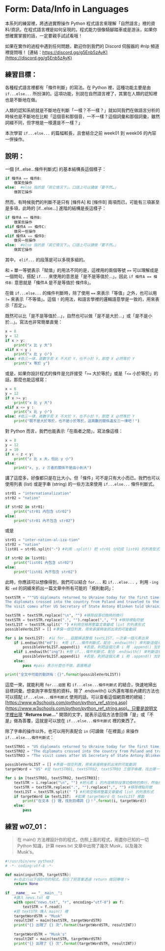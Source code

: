 # Form: Data/Info in Languages
本系列的練習裡，將透過實際操作 Python 程式語言來理解「自然語言」裡的資料/資訊，在程式語言裡是如何呈現的。程式能力很像騎腳踏車或是游泳，如果你想確實掌握的話，一定要親手試試看哦！

如果在實作的過程中遇到任何問題，歡迎你到我們的 Discord 伺服器的 #nlp 頻道裡提問哦！
[連結：https://discord.gg/g5Enb5zAyK](https://discord.gg/g5Enb5zAyK)

## 練習目標：
各種程式語言裡都有「條件判斷」的寫法。在 Python 裡，這種功能主要是由 `if...else...` 所扮演的。這項功能，別說在自然語言裡了，其實在人類的認知裡也是不斷地在做。

人類的認知系統就是不斷地在判斷「一樣？不一樣？」就如同我們在做語言分析的時候也是不斷地在比較「這個音和那個音，一不一樣？這個詞彙和那個詞彙，雖然詞綴不同，但字根是一樣還是不一樣？」

本次學習 `if...else...` 的篇幅較長，且會結合之前 week01 到 week06 的內容一併操作。

## 說明：
一個 [if...else...條件判斷式] 的基本結構長這個樣子：  

```python
if 條件A == 條件B:
    做某些操作
else:  #else 指的是「其它情況下」。口語上可以讀做「要不然…」
    做其它操作
```
然而，有時候我們的判斷不是只有 [條件A] 和 [條件B] 兩項而已，可能有三項甚至是多項，此時的 [if...else...] 進階的結構是長這樣子：
```python
if 條件A == 條件B:
    做某些操作
elif 條件A == 條件C:
    做另一些操作
elif 條件A == 條件D:
    做另一些操作
else:  #else 指的是「其它情況下」。口語上可以讀做「要不然…」
    做其它操作
```
其中， `elif...` 的段落是可以多現多組的。

和 `=` 單一等號表示「賦值」的用法不同的是，這裡用的兩個等號 `==` 可以理解成是一個問句，搭配 `if...` 來使用的意思是「是不是等值於…」。因此 `if 條件A == 條件B:` 意思就是「條件A 是不是等值於 條件B」。

在做 `if...else...` 的條件判斷時，除了使用 `==` 來表示「等值」之外，也可以用 `!=` 來表示「不等值」。這個 `!` 的用法，和語言學裡的邏輯語意學是一致的，用來表示「否定」。

既然可以比「是不是等值於…」，自然也可以做「是不是大於…」或「是不是小於…」。寫法也非常簡單直覺：

```python
x = 8
y = 12
if x > y:
    print("x 比 y 大")
elif x < y :
    print("x 比 y 小")
else: #依三一律，兩數字若 X 不大於 Y，也不小於 Y，那麼 X 必然等於 Y
    print("x 等於 y")
```
或是，如果你設計程式的條件是允許接受「`>=` 大於等於」或是「`<=` 小於等於」的話，那麼也能這樣寫：

```python
x = 8
y = 12
if x >= y:
    print("x 比 y 大")
elif x <= y :
    print("x 比 y 小")
else: #依三一律，兩數字若 X 不大於 Y，也不小於 Y，那麼 X 必然等於 Y
    print("既不是大於等於，也不是小於等於，這兩數的關係違反三一律吧！")
```

對 Python 而言，我們也能表示「在兩者之間」，寫法像這樣：

```python
x = 8
y = 12
z = 10
if x < z < y:
    print("z 比 x 大，但比 y 小")
else:
    print("x, y, z 三者的關係不是由小到大")
```

講了這麼多，好像都只是在比大小。但「條件」可不是只有大小而已。我們也可以使用列表 (list) 或是字串 (string) 的一些方法來使用 `if...else...` 條件判斷式。

```python
str01 = "internationalization"
str02 = "nation"

if str02 in str01:
    print("str01 內包含 str02")
else:
    print("str01 內不包含 str02")
```

或是

```python
str01 = "inter-nation-al-iza-tion"
str02 = "nation"
list01 = str01.split("-") #利用 .split() 把 str01 分切成 list01 的列表型式

if str02 in list01:
    print("list01 內包含 str02")
else:
    print("list01 內不包含 str02")
```

此時，你應該可以想像得到，我們可以結合 `for...` 和 `if...else...` ，利用 `-ing` 和 `-ed` 的詞綴來抓出一篇文章中所有可能的「規則動詞」：

```python
textSTR = """US diplomats returned to Ukraine today for the first time since Russia invaded Ukraine, according to a source familiar with the matter.
The diplomats crossed into the country from Poland and traveled to the western city of Lviv for a day trip, according to the source. 
The visit comes after US Secretary of State Antony Blinken told Ukrainian President Volodymyr Zelensky that the US would send diplomats into the country starting this week when he visited the Ukrainian capital over the weekend. """

textSTR = textSTR.replace("\n", "") #移除段落切換時的換行
textSTR = textSTR.replace(".", "").replace(",", "") #移除標點符號
textLIST = textSTR.split(" ") #利用空格將整篇文章變成 list 的列表形式
possibleVerbLIST = [] #準備一個空列表，用來承接稍後抓出來的可能動詞

for i in textLIST:  #以 for...迴圈掃過整個 textLIST，一次拿一個元素出來
    if i.endswith("ed"):  #用 if...條件判斷式，配合 .endswith() 來判斷這個元素 i 是不是以 "ed" 結尾
        possibleVerbLIST.append(i)  #若是，則把這個元素 i 用 .append() 加到 possibleVerbLIST 裡
    elif i.endswith("ing"): #用 if...條件判斷式，配合 .endswith() 來判斷這個元素 i 是不是以 "ing" 結尾
        possibleVerbLIST.append(i)  #若是，則把這個元素 i 用 .append() 加到 possibleVerbLIST 裡
    else:
        pass #pass 表示什麼也不做。直接略過

print("全文中可能的動詞有：{}".format(possibleVerbLIST))
```

這麼一來，就能利用 `for...迴圈` 和 `if...else...條件判斷式` 的結合，快速地掃出目標詞彙。想查詢字串型態的資料，除了 .endswith() 以外還有哪些內建的方法也可以搭配 `if...else...條件判斷式` 使用的話，可以查看這個網頁裡的總結：[https://www.w3schools.com/python/python_ref_string.asp](https://www.w3schools.com/python/python_ref_string.asp)。只要是說明文字裡出現 "***Returns true...***" 開頭的文字，就表示這個方法會回傳「是」或「不是」做為答覆，這就是可以放在 `if...else...條件判斷式` 裡的東西了。

除了字串的操作以外，也可以用列表配合 `in` (可讀做「在裡面」) 來操作 `if...else...條件判斷式`：

```python
textSTR01 = "US diplomats returned to Ukraine today for the first time since Russia invaded Ukraine, according to a source familiar with the matter."
textSTR02 = "The diplomats crossed into the country from Poland and traveled to the western city of Lviv for a day trip, according to the source."
textSTR03 = "The visit comes after US Secretary of State Antony Blinken told Ukrainian President Volodymyr Zelensky that the US would send diplomats into the country starting this week when he visited the Ukrainian capital over the weekend."

possibleVerbLIST = [] #準備一個空列表，用來承接稍後抓出來的可能動詞
targetWord = "US" #從 textSTR01, textSTR02, textSTR03 三個字串裡，找出哪一個含有 US 這個字

for i in [textSTR01, textSTR02, textSTR03]:
    textSTR = i.replace("\n", "") #把元素 i 的內容移除段落切換時的換行，然後存入 textSTR
    textSTR = textSTR.replace(".", "").replace(",", "") #移除標點符號
    textLIST = textSTR.split(" ") #利用空格將整篇文章變成 list 的列表形式
    if targetWord in textLIST:  #如果 targetWord 在 textLIST 裡面
        print("在文本 {} 裡，找到目標詞 {}！".format(i, targetWord))
    else:
        pass
```


## 練習 w07_01：
> 在 main() 方法裡設計你的程式，仿照上面的程式，用盡你已知的一切 Python 知識，計算 news.txt 文章中出現了幾次 Musk，以及幾次 Musk's。

```python
#!/usr/bin/env python3
# -*- coding:utf-8 -*-

def main(inputSTR, targetSTR):
    #<在此行以下設計你的程式。別忘了把答案透過 return 做回傳哦！>
    return None
    
if __name__ == "__main__":
    #讀入 news.txt 檔
    with open("news.txt", "r", encoding="utf-8") as f:
        textSTR = f.read()
    #把 textSTR 傳入 main() 裡
    targetWordSTR = "Musk"
    resultINT = main(textSTR, targetWordSTR)
    print("{} 出現了 {} 次".format(targetWordSTR, resultINT))
    
    targetWordSTR = "Musk's"
    resultINT = main(textSTR, targetWordSTR)
    print("{} 出現了 {} 次".format(targetWordSTR, resultINT))
  
```
